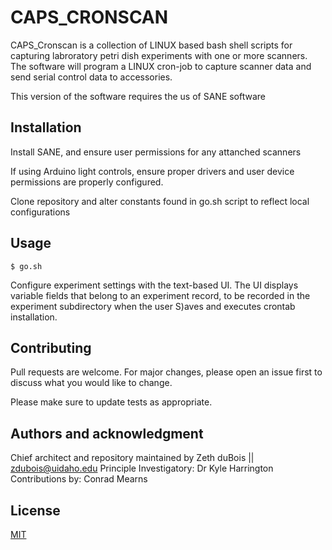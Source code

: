 # CAPS_CRONSCAN

CAPS_Cronscan is a collection of LINUX based bash shell scripts for capturing labroratory petri dish experiments with one or more scanners. The software will program a LINUX cron-job to capture scanner data and send serial control data to accessories. 

This version of the software requires the us of SANE software

## Installation

Install SANE, and ensure user permissions for any attanched scanners

If using Arduino light controls, ensure proper drivers and user device permissions are properly configured.

Clone repository and alter constants found in go.sh script to reflect local configurations


## Usage

```terminal
$ go.sh
```

Configure experiment settings with the text-based UI. The UI displays variable fields that belong to an experiment record, to be recorded in the experiment subdirectory when the user S)aves and executes crontab installation.

## Contributing
Pull requests are welcome. For major changes, please open an issue first to discuss what you would like to change.

Please make sure to update tests as appropriate.

## Authors and acknowledgment
Chief architect and repository maintained by Zeth duBois || zdubois@uidaho.edu
Principle Investigatory: Dr Kyle Harrington
Contributions by: Conrad Mearns

## License
[MIT](https://choosealicense.com/licenses/mit/)